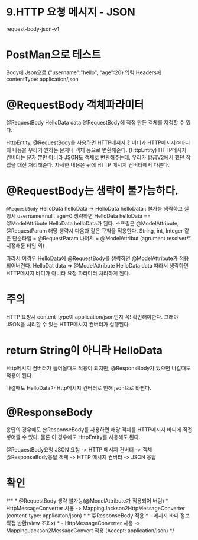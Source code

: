 # 9.HTTP 요청 메시지 - JSON  

request-body-json-v1
# PostMan으로 테스트
Body에 Json으로 {"username":"hello", "age":20} 입력
Headers에 contentType: application/json

# @RequestBody 객체파라미터
@RequestBody HelloData data
@RequestBody에 직접 만든 객체를 지정할 수 있다.

HttpEntity, @RequestBody를 사용하면 HTTP메시지 컨버터가 HTTP메시지ㅇ바디의 내용을 우라기 원하는 문자나 객체 등으로 변환해준다. (HttpEntity<HelloData>)
HTTP메시지 컨버터는 문자 뿐만 아니라 JSON도 객체로 변환해주는데, 우리가 방금V2에서 했던 작업을 대신 처리해준다.
자세한 내용은 뒤에 HTTP 메시지 컨버터에서 다룬다.

# @RequestBody는 생략이 불가능하다.
`@RequestBody` HelloData helloData -> HelloData helloData : 불가능
생략하고 실행시 username=null, age=0
생략하면 HelloData helloData == @ModelAttribute HelloData helloData가 된다.
스프링은 @ModelAttribute, @RequestParam 해당 생략시 다음과 같은 규칙을 적용한다.
String, int, Integer 같은 단순타입 = @RequestParam
나머지 = @ModelAttribut (agrument resolver로 지정해둔 타입 외)

따라서 이경우 HelloData에 @RequestBody를 생략하면 @ModelAttribute가 적용되어버린다.
HelloDat data => @ModelAttribute HelloData data
따라서 생략하면 HTTP메시지 바디가 아니라 요청 파라미터 처리하게 된다.

# 주의
HTTP 요청시 content-type이 application/json인지 꼭! 확인해야한다.
그래야 JSON을 처리할 수 있는 HTTP메시지 컨버터가 실행된다.

# return String이 아니라 HelloData
Http메시지 컨버터가 들어올때도 적용이 되지만, @ResponsBody가 있으면 나갈때도 적용이 된다.

나갈때도 HelloData가 Http메시지 컨버터로 인해 json으로 바뀐다. 

# @ResponseBody
응답의 경우에도 @ResponseBody를 사용하면 해당 객체를 HTTP메시지 바디에 직접 넣어줄 수 있다.
물론 이 경우에도 HttpEntity를 사용해도 된다.

@RequestBody요청
JSON 요청 -> HTTP 메시지 컨버터 -> 객체
@ResponseBody응답
객체 -> HTTP 메시지 컨버터 -> JSON 응답

# 확인
/**
     * @RequestBody 생략 불가능(@ModelAttribute가 적용되어 버림)
     * HttpMessageConverter 사용 -> MappingJackson2HttpMessageConverter (content-type: applicaton/json)
     *
     * @ResponseBody 적용
     * - 메시지 바디 정보 직접 반환(view 조회x)
     * - HttpMessageConverter 사용 -> MappingJackson2MessageConvert 적용 (Accept: application/json)
     */